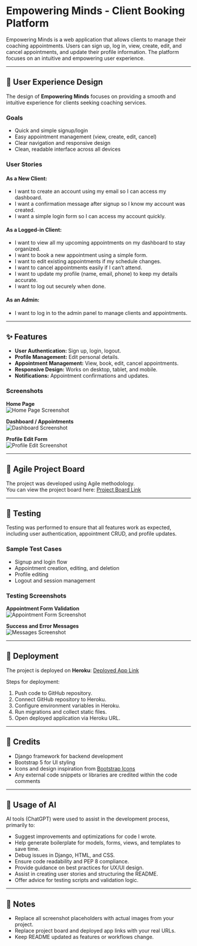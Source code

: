 # Empowering Minds - Client Booking Platform

Empowering Minds is a web application that allows clients to manage their coaching appointments. Users can sign up, log in, view, create, edit, and cancel appointments, and update their profile information. The platform focuses on an intuitive and empowering user experience.

---

## 🧩 User Experience Design

The design of **Empowering Minds** focuses on providing a smooth and intuitive experience for clients seeking coaching services.

### Goals
- Quick and simple signup/login
- Easy appointment management (view, create, edit, cancel)
- Clear navigation and responsive design
- Clean, readable interface across all devices

### User Stories

#### As a New Client:
- I want to create an account using my email so I can access my dashboard.
- I want a confirmation message after signup so I know my account was created.
- I want a simple login form so I can access my account quickly.

#### As a Logged-in Client:
- I want to view all my upcoming appointments on my dashboard to stay organized.
- I want to book a new appointment using a simple form.
- I want to edit existing appointments if my schedule changes.
- I want to cancel appointments easily if I can’t attend.
- I want to update my profile (name, email, phone) to keep my details accurate.
- I want to log out securely when done.

#### As an Admin:
- I want to log in to the admin panel to manage clients and appointments.

---

## ✨ Features

- **User Authentication:** Sign up, login, logout.
- **Profile Management:** Edit personal details.
- **Appointment Management:** View, book, edit, cancel appointments.
- **Responsive Design:** Works on desktop, tablet, and mobile.
- **Notifications:** Appointment confirmations and updates.

### Screenshots

**Home Page**  
![Home Page Screenshot](screenshots/home.png)

**Dashboard / Appointments**  
![Dashboard Screenshot](screenshots/dashboard.png)

**Profile Edit Form**  
![Profile Edit Screenshot](screenshots/profile_edit.png)

---

## 🏃 Agile Project Board

The project was developed using Agile methodology.  
You can view the project board here: [Project Board Link](https://link-to-your-board.com)

---

## 🧪 Testing

Testing was performed to ensure that all features work as expected, including user authentication, appointment CRUD, and profile updates.

### Sample Test Cases
- Signup and login flow
- Appointment creation, editing, and deletion
- Profile editing
- Logout and session management

### Testing Screenshots
**Appointment Form Validation**  
![Appointment Form Screenshot](screenshots/appointment_form.png)

**Success and Error Messages**  
![Messages Screenshot](screenshots/messages.png)

---

## 🚀 Deployment

The project is deployed on **Heroku**: [Deployed App Link](https://your-app.herokuapp.com)  

Steps for deployment:
1. Push code to GitHub repository.
2. Connect GitHub repository to Heroku.
3. Configure environment variables in Heroku.
4. Run migrations and collect static files.
5. Open deployed application via Heroku URL.

---

## 📜 Credits

- Django framework for backend development
- Bootstrap 5 for UI styling
- Icons and design inspiration from [Bootstrap Icons](https://icons.getbootstrap.com/)
- Any external code snippets or libraries are credited within the code comments

---

## 🤖 Usage of AI

AI tools (ChatGPT) were used to assist in the development process, primarily to:

- Suggest improvements and optimizations for code I wrote.
- Help generate boilerplate for models, forms, views, and templates to save time.
- Debug issues in Django, HTML, and CSS.
- Ensure code readability and PEP 8 compliance.
- Provide guidance on best practices for UX/UI design.
- Assist in creating user stories and structuring the README.
- Offer advice for testing scripts and validation logic.

---

## 📌 Notes

- Replace all screenshot placeholders with actual images from your project.
- Replace project board and deployed app links with your real URLs.
- Keep README updated as features or workflows change.
